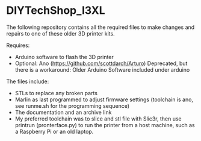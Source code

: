 # DIYTechShop_I3XL
The following repository contains all the required files to make changes and
repairs to one of these older 3D printer kits.

Requires:
* Arduino software to flash the 3D printer
* Optional: Ano (https://github.com/scottdarch/Arturo) Deprecated, but there is a
  workaround: Older Arduino Software included under arduino


The files include:
* STLs to replace any broken parts
* Marlin as last programmed to adjust firmware settings (toolchain is ano, see runme.sh for the
  programming sequence)
* The documentation and an archive link
* My preferred toolchain was to slice and stl file with Slic3r, then use printrun
  (pronterface.py) to run the printer from a host machine, such as a Raspberry
Pi or an old laptop.
